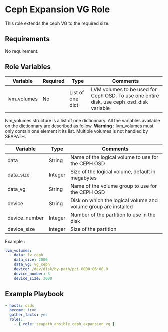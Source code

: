 # Ceph Expansion VG Role

This role extends the ceph VG to the required size.

## Requirements

No requirement.

## Role Variables

| Variable      | Required | Type             | Comments                                                                                |
|---------------|----------|------------------|-----------------------------------------------------------------------------------------|
| lvm_volumes   | No       | List of one dict | LVM volumes to be used for Ceph OSD. To use one entire disk, use ceph_osd_disk variable |

lvm_volumes structure is a list of one dictionnary. All the variables available on the dictionnary are described as follow.
**Warning** : lvm_volumes must only contain one element it its list. Multiple volumes is not handled by SEAPATH.

| Variable      | Type    | Comments                                                        |
|---------------|---------|-----------------------------------------------------------------|
| data          | String  | Name of the logical volume to use for the CEPH OSD              |
| data_size     | Integer | Size of the logical volume, default in megabytes                |
| data_vg       | String  | Name of the volume group to use for the CEPH OSD                |
| device        | String  | Disk on which the logical volume and volume group are installed |
| device_number | Integer | Number of the partition to use in the disk                      |
| device_size   | Integer | Size of the partition                                           |

Example :

```yaml
lvm_volumes:
  - data: lv_ceph
    data_size: 2000
    data_vg: vg_ceph
    device: /dev/disk/by-path/pci-0000:06:00.0
    device_number: 3
    device_size: 3000
```

## Example Playbook

```yaml
- hosts: osds
  become: true
  gather_facts: yes
  roles:
    - { role: seapath_ansible.ceph_expansion_vg }
```
